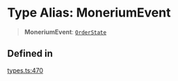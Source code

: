 # Type Alias: MoneriumEvent

> **MoneriumEvent**: [`OrderState`](/docs/tools/SDK/enumerations/OrderState.md)

## Defined in

[types.ts:470](https://github.com/monerium/js-monorepo/blob/main/packages/sdk/src/types.ts#L470)
